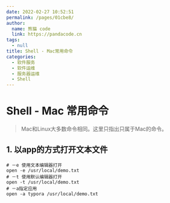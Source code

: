 ```yaml
---
date: 2022-02-27 10:52:51
permalink: /pages/01cbe8/
author: 
  name: 熊猫 code
  link: https://pandacode.cn
tags: 
  - null
title: Shell - Mac常用命令
categories: 
  - 软件服务
  - 软件运维
  - 服务器运维
  - Shell
---
```

# Shell - Mac 常用命令

> Mac和Linux大多数命令相同。这里只指出只属于Mac的命令。

## 1. 以app的方式打开文本文件

```shell
# －e 使用文本编辑器打开
open -e /usr/local/demo.txt
# －t 使用默认编辑器打开
open -t /usr/local/demo.txt
# －a指定应用
open -a typora /usr/local/demo.txt
```


